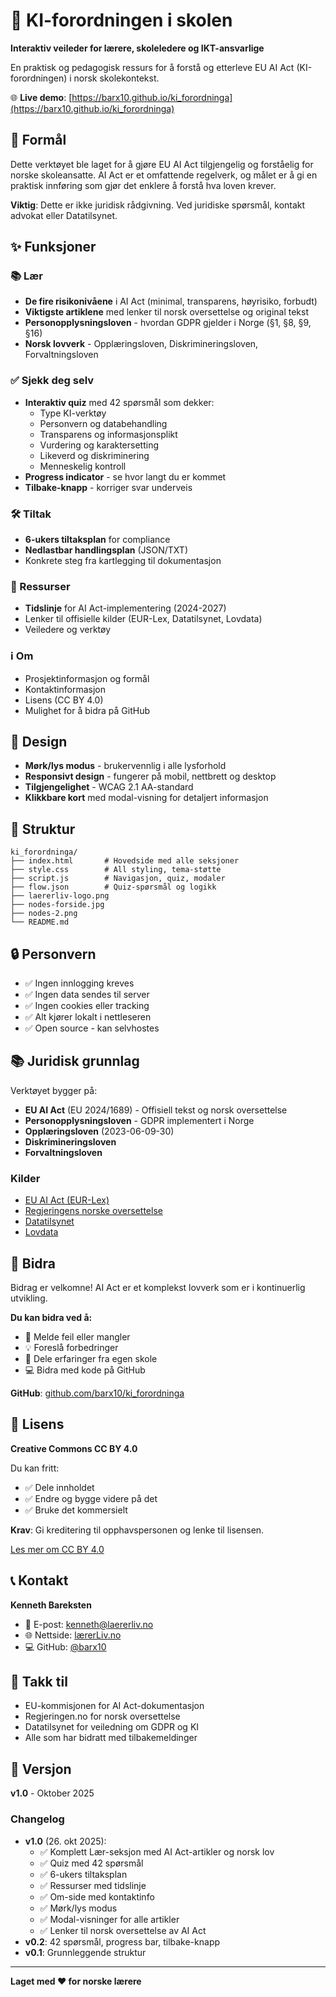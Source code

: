 # 🤖 KI-forordningen i skolen

**Interaktiv veileder for lærere, skoleledere og IKT-ansvarlige**

En praktisk og pedagogisk ressurs for å forstå og etterleve EU AI Act (KI-forordningen) i norsk skolekontekst.

🌐 **Live demo**: [https://barx10.github.io/ki_forordninga](https://barx10.github.io/ki_forordninga)

## 🎯 Formål

Dette verktøyet ble laget for å gjøre EU AI Act tilgjengelig og forståelig for norske skoleansatte. AI Act er et omfattende regelverk, og målet er å gi en praktisk innføring som gjør det enklere å forstå hva loven krever.

**Viktig**: Dette er ikke juridisk rådgivning. Ved juridiske spørsmål, kontakt advokat eller Datatilsynet.

## ✨ Funksjoner

### 📚 Lær
- **De fire risikonivåene** i AI Act (minimal, transparens, høyrisiko, forbudt)
- **Viktigste artiklene** med lenker til norsk oversettelse og original tekst
- **Personopplysningsloven** - hvordan GDPR gjelder i Norge (§1, §8, §9, §16)
- **Norsk lovverk** - Opplæringsloven, Diskrimineringsloven, Forvaltningsloven

### ✅ Sjekk deg selv
- **Interaktiv quiz** med 42 spørsmål som dekker:
  - Type KI-verktøy
  - Personvern og databehandling
  - Transparens og informasjonsplikt
  - Vurdering og karaktersetting
  - Likeverd og diskriminering
  - Menneskelig kontroll
- **Progress indicator** - se hvor langt du er kommet
- **Tilbake-knapp** - korriger svar underveis

### 🛠️ Tiltak
- **6-ukers tiltaksplan** for compliance
- **Nedlastbar handlingsplan** (JSON/TXT)
- Konkrete steg fra kartlegging til dokumentasjon

### 📖 Ressurser
- **Tidslinje** for AI Act-implementering (2024-2027)
- Lenker til offisielle kilder (EUR-Lex, Datatilsynet, Lovdata)
- Veiledere og verktøy

### ℹ️ Om
- Prosjektinformasjon og formål
- Kontaktinformasjon
- Lisens (CC BY 4.0)
- Mulighet for å bidra på GitHub

## 🎨 Design

- **Mørk/lys modus** - brukervennlig i alle lysforhold
- **Responsivt design** - fungerer på mobil, nettbrett og desktop
- **Tilgjengelighet** - WCAG 2.1 AA-standard
- **Klikkbare kort** med modal-visning for detaljert informasjon

## 📁 Struktur

```
ki_forordninga/
├── index.html       # Hovedside med alle seksjoner
├── style.css        # All styling, tema-støtte
├── script.js        # Navigasjon, quiz, modaler
├── flow.json        # Quiz-spørsmål og logikk
├── laererliv-logo.png
├── nodes-forside.jpg
├── nodes-2.png
└── README.md
```

## 🔒 Personvern

- ✅ Ingen innlogging kreves
- ✅ Ingen data sendes til server
- ✅ Ingen cookies eller tracking
- ✅ Alt kjører lokalt i nettleseren
- ✅ Open source - kan selvhostes

## 📚 Juridisk grunnlag

Verktøyet bygger på:
- **EU AI Act** (EU 2024/1689) - Offisiell tekst og norsk oversettelse
- **Personopplysningsloven** - GDPR implementert i Norge
- **Opplæringsloven** (2023-06-09-30)
- **Diskrimineringsloven**
- **Forvaltningsloven**

### Kilder
- [EU AI Act (EUR-Lex)](https://eur-lex.europa.eu/legal-content/EN/TXT/?uri=CELEX:32024R1689)
- [Regjeringens norske oversettelse](https://www.regjeringen.no/contentassets/e823dc21809c43f2b4ba9ff1e389e245/ki-forordningen-eu-2024.1689-uoffisiell-norsk-131037.pdf)
- [Datatilsynet](https://www.datatilsynet.no/)
- [Lovdata](https://lovdata.no/)

## 🤝 Bidra

Bidrag er velkomne! AI Act er et komplekst lovverk som er i kontinuerlig utvikling.

**Du kan bidra ved å:**
- 🐛 Melde feil eller mangler
- 💡 Foreslå forbedringer
- 📝 Dele erfaringer fra egen skole
- 💻 Bidra med kode på GitHub

**GitHub**: [github.com/barx10/ki_forordninga](https://github.com/barx10/ki_forordninga)

## 📄 Lisens

**Creative Commons CC BY 4.0**

Du kan fritt:
- ✅ Dele innholdet
- ✅ Endre og bygge videre på det
- ✅ Bruke det kommersielt

**Krav**: Gi kreditering til opphavspersonen og lenke til lisensen.

[Les mer om CC BY 4.0](https://creativecommons.org/licenses/by/4.0/deed.no)

## 📞 Kontakt

**Kenneth Bareksten**
- 📧 E-post: kenneth@laererliv.no
- 🌐 Nettside: [lærerLiv.no](https://www.laererliv.no)
- 💻 GitHub: [@barx10](https://github.com/barx10)

## 🙏 Takk til

- EU-kommisjonen for AI Act-dokumentasjon
- Regjeringen.no for norsk oversettelse
- Datatilsynet for veiledning om GDPR og KI
- Alle som har bidratt med tilbakemeldinger

## 📌 Versjon

**v1.0** - Oktober 2025

### Changelog
- **v1.0** (26. okt 2025):
  - ✅ Komplett Lær-seksjon med AI Act-artikler og norsk lov
  - ✅ Quiz med 42 spørsmål
  - ✅ 6-ukers tiltaksplan
  - ✅ Ressurser med tidslinje
  - ✅ Om-side med kontaktinfo
  - ✅ Mørk/lys modus
  - ✅ Modal-visninger for alle artikler
  - ✅ Lenker til norsk oversettelse av AI Act
- **v0.2**: 42 spørsmål, progress bar, tilbake-knapp
- **v0.1**: Grunnleggende struktur

---

**Laget med ❤️ for norske lærere**